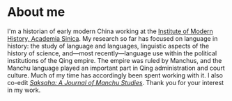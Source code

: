 # About me

I'm a historian of early modern China working at the <a href="http://www.mh.sinica.edu.tw/MHWeb/UserDetail.aspx?userID=733&mid=16&tmid=2">Institute of Modern History, Academia Sinica</a>. My research so far has focused on language in history: the study of language and languages, linguistic aspects of the history of science, and—most recently—language use within the political institutions of the Qing empire. The empire was ruled by Manchus, and the Manchu language played an important part in Qing administration and court culture. Much of my time has accordingly been spent working with it. I also co-edit <i><a href="https://www.saksaha.org/">Saksaha: A Journal of Manchu Studies</a></i>. Thank you for your interest in my work.
